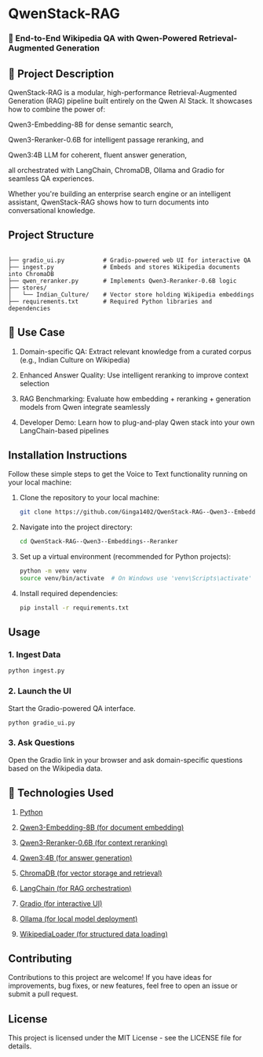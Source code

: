 # **QwenStack-RAG**

### **🧠 End-to-End Wikipedia QA with Qwen-Powered Retrieval-Augmented Generation**

## **📌 Project Description**

QwenStack-RAG is a modular, high-performance Retrieval-Augmented Generation (RAG) pipeline built entirely on the Qwen AI Stack. It showcases how to combine the power of:

Qwen3-Embedding-8B for dense semantic search,

Qwen3-Reranker-0.6B for intelligent passage reranking, and

Qwen3:4B LLM for coherent, fluent answer generation,

all orchestrated with LangChain, ChromaDB, Ollama and Gradio for seamless QA experiences.

Whether you're building an enterprise search engine or an intelligent assistant, QwenStack-RAG shows how to turn documents into conversational knowledge.

## **Project Structure**

```

├── gradio_ui.py           # Gradio-powered web UI for interactive QA
├── ingest.py              # Embeds and stores Wikipedia documents into ChromaDB
├── qwen_reranker.py       # Implements Qwen3-Reranker-0.6B logic
├── stores/
│   └── Indian_Culture/    # Vector store holding Wikipedia embeddings
├── requirements.txt       # Required Python libraries and dependencies

```

## **🎯 Use Case**

1. Domain-specific QA: Extract relevant knowledge from a curated corpus (e.g., Indian Culture on Wikipedia)

2. Enhanced Answer Quality: Use intelligent reranking to improve context selection

3. RAG Benchmarking: Evaluate how embedding + reranking + generation models from Qwen integrate seamlessly

4. Developer Demo: Learn how to plug-and-play Qwen stack into your own LangChain-based pipelines


## **Installation Instructions**

Follow these simple steps to get the Voice to Text functionality running on your local machine:

1. Clone the repository to your local machine:
    ```bash
   git clone https://github.com/Ginga1402/QwenStack-RAG--Qwen3--Embeddings--Reranker.git
    ```
2. Navigate into the project directory:
    ```bash
    cd QwenStack-RAG--Qwen3--Embeddings--Reranker
    ```
3. Set up a virtual environment (recommended for Python projects):
    ```bash
    python -m venv venv
    source venv/bin/activate  # On Windows use 'venv\Scripts\activate'
    ```
4. Install required dependencies:
    ```bash
    pip install -r requirements.txt
    ```


## **Usage**

### 1. **Ingest Data**


```bash
python ingest.py
```

### 2. **Launch the UI**

Start the Gradio-powered QA interface.

```bash
python gradio_ui.py
```

### 3. **Ask Questions**

Open the Gradio link in your browser and ask domain-specific questions based on the Wikipedia data.

## **🧰 Technologies Used**

1. [Python](https://www.python.org/)

2. [Qwen3-Embedding-8B (for document embedding)](https://huggingface.co/Qwen/Qwen3-Embedding-8B)

3. [Qwen3-Reranker-0.6B (for context reranking)](https://huggingface.co/Qwen/Qwen3-Reranker-0.6B)

4. [Qwen3:4B (for answer generation)](https://huggingface.co/Qwen/Qwen3-4B)

5. [ChromaDB (for vector storage and retrieval)](https://www.trychroma.com/)

6. [LangChain (for RAG orchestration)](https://python.langchain.com/docs/introduction/)

7. [Gradio (for interactive UI)](https://www.gradio.app/)

8. [Ollama (for local model deployment)](https://ollama.com/)

9. [WikipediaLoader (for structured data loading)](https://python.langchain.com/docs/integrations/document_loaders/wikipedia/)



## **Contributing**
Contributions to this project are welcome! If you have ideas for improvements, bug fixes, or new features, feel free to open an issue or submit a pull request.

## **License**
This project is licensed under the MIT License - see the LICENSE file for details.


